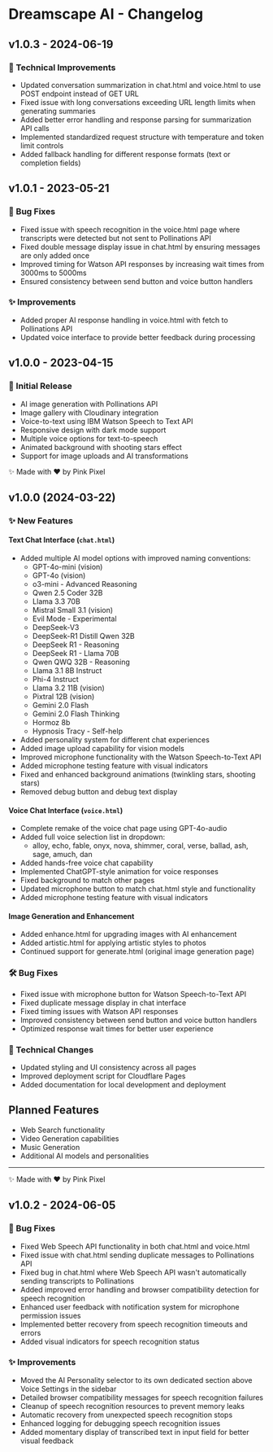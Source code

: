 # Dreamscape AI - Changelog

## v1.0.3 - 2024-06-19

### 🔧 Technical Improvements
- Updated conversation summarization in chat.html and voice.html to use POST endpoint instead of GET URL
- Fixed issue with long conversations exceeding URL length limits when generating summaries
- Added better error handling and response parsing for summarization API calls
- Implemented standardized request structure with temperature and token limit controls
- Added fallback handling for different response formats (text or completion fields)

## v1.0.1 - 2023-05-21

### 🐛 Bug Fixes
- Fixed issue with speech recognition in the voice.html page where transcripts were detected but not sent to Pollinations API
- Fixed double message display issue in chat.html by ensuring messages are only added once
- Improved timing for Watson API responses by increasing wait times from 3000ms to 5000ms
- Ensured consistency between send button and voice button handlers

### ✨ Improvements
- Added proper AI response handling in voice.html with fetch to Pollinations API
- Updated voice interface to provide better feedback during processing

## v1.0.0 - 2023-04-15

### 🚀 Initial Release
- AI image generation with Pollinations API
- Image gallery with Cloudinary integration
- Voice-to-text using IBM Watson Speech to Text API
- Responsive design with dark mode support
- Multiple voice options for text-to-speech
- Animated background with shooting stars effect
- Support for image uploads and AI transformations

✨ Made with ❤️ by Pink Pixel

## v1.0.0 (2024-03-22)

### ✨ New Features

#### Text Chat Interface (`chat.html`)
- Added multiple AI model options with improved naming conventions:
  - GPT-4o-mini (vision)
  - GPT-4o (vision) 
  - o3-mini - Advanced Reasoning
  - Qwen 2.5 Coder 32B
  - Llama 3.3 70B
  - Mistral Small 3.1 (vision)
  - Evil Mode - Experimental
  - DeepSeek-V3
  - DeepSeek-R1 Distill Qwen 32B
  - DeepSeek R1 - Reasoning
  - DeepSeek R1 - Llama 70B
  - Qwen QWQ 32B - Reasoning
  - Llama 3.1 8B Instruct
  - Phi-4 Instruct
  - Llama 3.2 11B (vision)
  - Pixtral 12B (vision)
  - Gemini 2.0 Flash
  - Gemini 2.0 Flash Thinking
  - Hormoz 8b
  - Hypnosis Tracy - Self-help
- Added personality system for different chat experiences
- Added image upload capability for vision models 
- Improved microphone functionality with the Watson Speech-to-Text API
- Added microphone testing feature with visual indicators
- Fixed and enhanced background animations (twinkling stars, shooting stars)
- Removed debug button and debug text display

#### Voice Chat Interface (`voice.html`)
- Complete remake of the voice chat page using GPT-4o-audio
- Added full voice selection list in dropdown:
  - alloy, echo, fable, onyx, nova, shimmer, coral, verse, ballad, ash, sage, amuch, dan
- Added hands-free voice chat capability
- Implemented ChatGPT-style animation for voice responses
- Fixed background to match other pages
- Updated microphone button to match chat.html style and functionality
- Added microphone testing feature with visual indicators

#### Image Generation and Enhancement
- Added enhance.html for upgrading images with AI enhancement
- Added artistic.html for applying artistic styles to photos
- Continued support for generate.html (original image generation page)

### 🛠️ Bug Fixes

- Fixed issue with microphone button for Watson Speech-to-Text API
- Fixed duplicate message display in chat interface
- Fixed timing issues with Watson API responses
- Improved consistency between send button and voice button handlers
- Optimized response wait times for better user experience

### 🔧 Technical Changes

- Updated styling and UI consistency across all pages
- Improved deployment script for Cloudflare Pages
- Added documentation for local development and deployment

## Planned Features

- Web Search functionality
- Video Generation capabilities
- Music Generation
- Additional AI models and personalities

---

✨ Made with ❤️ by Pink Pixel 

## v1.0.2 - 2024-06-05

### 🐛 Bug Fixes
- Fixed Web Speech API functionality in both chat.html and voice.html
- Fixed issue with chat.html sending duplicate messages to Pollinations API
- Fixed bug in chat.html where Web Speech API wasn't automatically sending transcripts to Pollinations
- Added improved error handling and browser compatibility detection for speech recognition
- Enhanced user feedback with notification system for microphone permission issues
- Implemented better recovery from speech recognition timeouts and errors
- Added visual indicators for speech recognition status

### ✨ Improvements
- Moved the AI Personality selector to its own dedicated section above Voice Settings in the sidebar
- Detailed browser compatibility messages for speech recognition failures
- Cleanup of speech recognition resources to prevent memory leaks
- Automatic recovery from unexpected speech recognition stops
- Enhanced logging for debugging speech recognition issues
- Added momentary display of transcribed text in input field for better visual feedback